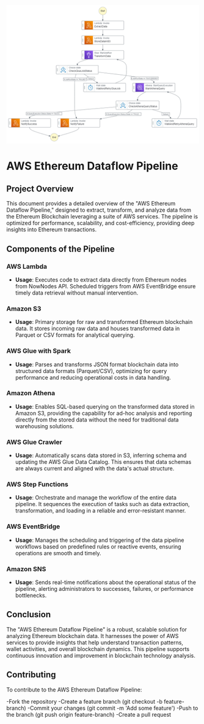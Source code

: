 ![AWS Ethereum Dataflow Pipeline Visualization](https://github.com/FaisalxWattoo/AWS-Ethereum-Dataflow-Pipeline/blob/main/Pipeline%20Visualizing/stepfunctions_graph%20(1).png "AWS Ethereum Dataflow Pipeline Visualization")

# AWS Ethereum Dataflow Pipeline

## Project Overview

This document provides a detailed overview of the "AWS Ethereum Dataflow Pipeline," designed to extract, transform, and analyze data from the Ethereum Blockchain leveraging a suite of AWS services. The pipeline is optimized for performance, scalability, and cost-efficiency, providing deep insights into Ethereum transactions.

## Components of the Pipeline

### AWS Lambda

- **Usage**: Executes code to extract data directly from Ethereum nodes from NowNodes API. Scheduled triggers from AWS EventBridge ensure timely data retrieval without manual intervention.

### Amazon S3

- **Usage**: Primary storage for raw and transformed Ethereum blockchain data. It stores incoming raw data and houses transformed data in Parquet or CSV formats for analytical querying.

### AWS Glue with Spark

- **Usage**: Parses and transforms JSON format blockchain data into structured data formats (Parquet/CSV), optimizing for query performance and reducing operational costs in data handling.

### Amazon Athena

- **Usage**: Enables SQL-based querying on the transformed data stored in Amazon S3, providing the capability for ad-hoc analysis and reporting directly from the stored data without the need for traditional data warehousing solutions.

### AWS Glue Crawler

- **Usage**: Automatically scans data stored in S3, inferring schema and updating the AWS Glue Data Catalog. This ensures that data schemas are always current and aligned with the data's actual structure.

### AWS Step Functions

- **Usage**: Orchestrate and manage the workflow of the entire data pipeline. It sequences the execution of tasks such as data extraction, transformation, and loading in a reliable and error-resistant manner.

### AWS EventBridge

- **Usage**: Manages the scheduling and triggering of the data pipeline workflows based on predefined rules or reactive events, ensuring operations are smooth and timely.

### Amazon SNS

- **Usage**: Sends real-time notifications about the operational status of the pipeline, alerting administrators to successes, failures, or performance bottlenecks.

## Conclusion

The "AWS Ethereum Dataflow Pipeline" is a robust, scalable solution for analyzing Ethereum blockchain data. It harnesses the power of AWS services to provide insights that help understand transaction patterns, wallet activities, and overall blockchain dynamics. This pipeline supports continuous innovation and improvement in blockchain technology analysis.

## Contributing
To contribute to the AWS Ethereum Dataflow Pipeline:

-Fork the repository 
-Create a feature branch (git checkout -b feature-branch) 
-Commit your changes (git commit -m 'Add some feature') 
-Push to the branch (git push origin feature-branch) 
-Create a pull request
